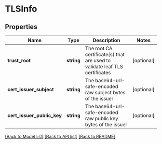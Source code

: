 # TLSInfo

## Properties
Name | Type | Description | Notes
------------ | ------------- | ------------- | -------------
**trust_root** | **string** | The root CA certificate(s) that are used to validate leaf TLS certificates | [optional] 
**cert_issuer_subject** | **string** | The base64-url-safe-encoded raw subject bytes of the issuer | [optional] 
**cert_issuer_public_key** | **string** | The base64-url-safe-encoded raw public key bytes of the issuer | [optional] 

[[Back to Model list]](../README.md#documentation-for-models) [[Back to API list]](../README.md#documentation-for-api-endpoints) [[Back to README]](../README.md)


